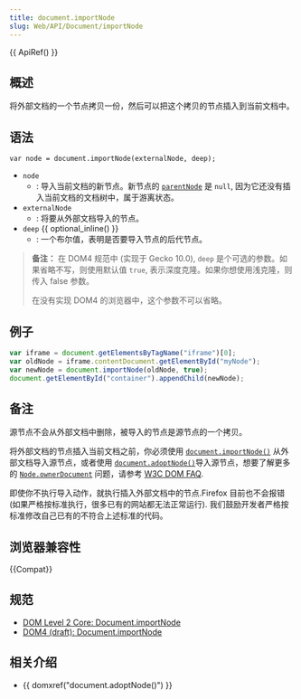 ```yaml
---
title: document.importNode
slug: Web/API/Document/importNode
---
```


{{ ApiRef() }}

## 概述

将外部文档的一个节点拷贝一份，然后可以把这个拷贝的节点插入到当前文档中。

## 语法

```
var node = document.importNode(externalNode, deep);
```

- `node`
  - : 导入当前文档的新节点。新节点的 [`parentNode`](/zh-CN/DOM/Node.parentNode) 是 `null`, 因为它还没有插入当前文档的文档树中，属于游离状态。
- `externalNode`
  - : 将要从外部文档导入的节点。
- `deep` {{ optional_inline() }}
  - : 一个布尔值，表明是否要导入节点的后代节点。

> **备注：** 在 DOM4 规范中 (实现于 Gecko 10.0), `deep` 是个可选的参数。如果省略不写，则使用默认值 `true`, 表示深度克隆。如果你想使用浅克隆，则传入 false 参数。
>
> 在没有实现 DOM4 的浏览器中，这个参数不可以省略。

## 例子

```js
var iframe = document.getElementsByTagName("iframe")[0];
var oldNode = iframe.contentDocument.getElementById("myNode");
var newNode = document.importNode(oldNode, true);
document.getElementById("container").appendChild(newNode);
```

## 备注

源节点不会从外部文档中删除，被导入的节点是源节点的一个拷贝。

将外部文档的节点插入当前文档之前，你必须使用 [`document.importNode()`](/zh-CN/docs/Web/API/Document/importNode) 从外部文档导入源节点，或者使用 [`document.adoptNode()`](/zh-CN/docs/Web/API/Document/adoptNode)导入源节点，想要了解更多的 [`Node.ownerDocument`](/zh-CN/docs/Web/API/Node/ownerDocument) 问题，请参考 [W3C DOM FAQ](http://www.w3.org/DOM/faq.html#ownerdoc).

即使你不执行导入动作，就执行插入外部文档中的节点.Firefox 目前也不会报错 (如果严格按标准执行，很多已有的网站都无法正常运行). 我们鼓励开发者严格按标准修改自己已有的不符合上述标准的代码。

## 浏览器兼容性

{{Compat}}

## 规范

- [DOM Level 2 Core: Document.importNode](http://www.w3.org/TR/DOM-Level-2-Core/core.html#Core-Document-importNode)
- [DOM4 (draft): Document.importNode](http://dvcs.w3.org/hg/domcore/raw-file/tip/Overview.html#dom-document-importnode)

## 相关介绍

- {{ domxref("document.adoptNode()") }}
